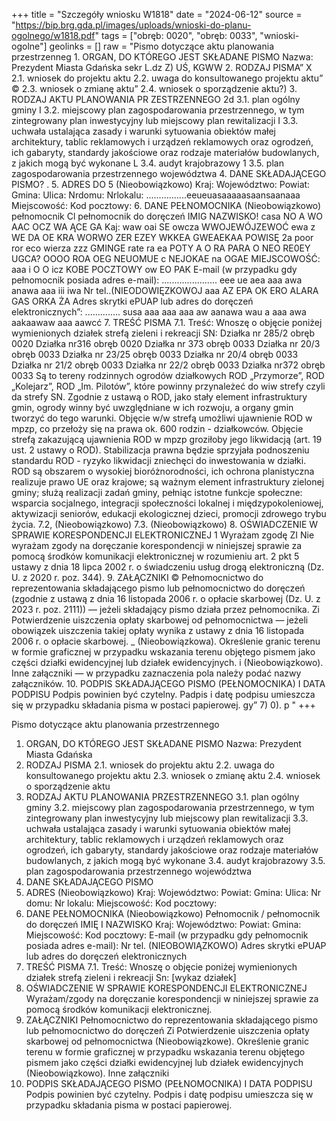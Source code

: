 +++
title = "Szczegóły wniosku W1818"
date = "2024-06-12"
source = "https://bip.brg.gda.pl/images/uploads/wnioski-do-planu-ogolnego/w1818.pdf"
tags = ["obręb: 0020", "obręb: 0033", "wnioski-ogolne"]
geolinks = []
raw = "Pismo dotyczące aktu planowania przestrzenneg 1. ORGAN, DO KTÓREGO JEST SKŁADANE PISMO Nazwa: Prezydent Miasta Gdańska sekr L.dz Z) UŚ, KGWW 2. RODZAJ PISMA”  X 2.1. wniosek do projektu aktu  2.2. uwaga do konsultowanego projektu aktu” © 2.3. wniosek o zmianę aktu”  2.4. wniosek o sporządzenie aktu?) 3. RODZAJ AKTU PLANOWANIA PR ZESTRZENNEGO 2d 3.1. plan ogólny gminy I 3.2. miejscowy plan zagospodarowania przestrzennego, w tym zintegrowany plan inwestycyjny lub miejscowy plan rewitalizacji I 3.3. uchwała ustalająca zasady i warunki sytuowania obiektów małej architektury, tablic reklamowych i urządzeń reklamowych oraz ogrodzeń, ich gabaryty, standardy jakościowe oraz rodzaje materiałów budowlanych, z jakich mogą być wykonane L 3.4. audyt krajobrazowy 1 3.5. plan zagospodarowania przestrzennego województwa 4. DANE SKŁADAJĄCEGO PISMO? .  5. ADRES DO 5     (Nieobowiązkowo) Kraj: Województwo: Powiat: Gmina: Ulica: Nrdomu: Nrlokalu: ................eeueuasaaaaasaansaanaaa Miejscowość: Kod pocztowy: 6. DANE PEŁNOMOCNIKA (Nieobowiązkowo)  pełnomocnik Cl pełnomocnik do doręczeń IMIG NAZWISKO! casa NO A WO AAC OCZ WA ĄCE GA Kaj: waw oai SE owcza WWOJEWÓJZEWOĆ ewa z WE DA OE KRA WORWO ZER EZEY WKKEA GWEAEKAA POWISĘ 2a poor ror eco wierza zzz GMINGE rate ra ea POTY A O RA PARA O NEO RE0EY UGCA? OOOO ROA OEG NEUOMUE c NEJOKAE na OGAE MIEJSCOWOŚĆ: aaa i O O icz KOBE POCZTOWY ow EO PAK E-mail (w przypadku gdy pełnomocnik posiada adres e-mail): ...................... eee ue aea aaa awa anawa aaa iii iwa Nr tel..(NIEODOWIĘZKOWOJ aaa AZ EPA OK ERO ALARA GAS ORKA ŻA Adres skrytki ePUAP lub adres do doręczeń elektronicznych”: .............. susa aaa aaa aaa aw aanawa wau a aaa awa aakaawaw aaa aawcć 7. TREŚĆ PISMA 7.1. Treść: Wnoszę o objęcie poniżej wymienionych działek strefą zieleni i rekreacji SN: Działka nr 285/2 obręb 0020 Działka nr316 obręb 0020 Działka nr 373 obręb 0033 Działka nr 20/3 obręb 0033 Działka nr 23/25 obręb 0033 Działka nr 20/4 obręb 0033 Działka nr 21/2 obręb 0033 Działka nr 22/2 obręb 0033 Działka nr372 obręb 0033 Są to tereny rodzinnych ogrodów działkowych ROD „Przymorze”, ROD „Kolejarz”, ROD „Im. Pilotów”, które powinny przynależeć do wiw strefy czyli da strefy SN. Zgodnie z ustawą o ROD, jako stały element infrastruktury gmin, ogrody winny być uwzględniane w ich rozwoju, a organy gmin tworzyć do tego warunki. Objęcie w/w strefą umożliwi ujawnienie ROD w mpzp, co przełoży się na prawa ok. 600 rodzin - działkowców. Objęcie strefą zakazującą ujawnienia ROD w mpzp groziłoby jego likwidacją (art. 19 ust. 2 ustawy o ROD). Stabilizacja prawna będzie sprzyjała podnoszeniu standardu ROD - ryzyko likwidacji zniechęci do inwestowania w działki. ROD są obszarem o wysokiej bioróżnorodności, ich ochrona planistyczna realizuje prawo UE oraz krajowe; są ważnym element infrastruktury zielonej gminy; służą realizacji zadań gminy, pełniąc istotne funkcje społeczne: wsparcia socjalnego, integracji społeczności lokalnej i międzypokoleniowej, aktywizacji seniorów, edukacji ekologicznej dzieci, promocji zdrowego trybu życia. 7.2, (Nieobowiązkowo) 7.3. (Nieobowiązkowo) 8. OŚWIADCZENIE W SPRAWIE KORESPONDENCJI ELEKTRONICZNEJ 1 Wyrażam zgodę ZI Nie wyrażam zgody na doręczanie korespondencji w niniejszej sprawie za pomocą środków komunikacji elektronicznej w rozumieniu art. 2 pkt 5 ustawy z dnia 18 lipca 2002 r. o świadczeniu usług drogą elektroniczną (Dz. U. z 2020 r. poz. 344). 9. ZAŁĄCZNIKI © Pełnomocnictwo do reprezentowania składającego pismo lub pełnomocnictwo do doręczeń (zgodnie z ustawą z dnia 16 listopada 2006 r. o opłacie skarbowej (Dz. U. z 2023 r. poz. 2111)) — jeżeli składający pismo działa przez pełnomocnika.  Zi Potwierdzenie uiszczenia opłaty skarbowej od pełnomocnictwa — jeżeli obowiązek uiszczenia takiej opłaty wynika z ustawy z dnia 16 listopada 2006 r. o opłacie skarbowej. _ (Nieobowiązkowa). Określenie granic terenu w formie graficznej w przypadku wskazania terenu objętego pismem jako części działki ewidencyjnej lub działek ewidencyjnych. i (Nieobowiązkowo). Inne załączniki — w przypadku zaznaczenia pola należy podać nazwy załączników. 10. PODPIS SKŁADAJĄCEGO PISMO (PEŁNOMOCNIKA) I DATA PODPISU Podpis powinien być czytelny. Padpis i datę podpisu umieszcza się w przypadku składania pisma w postaci papierowej. gy” 7) 0). p "
+++

Pismo dotyczące aktu planowania przestrzennego

1. ORGAN, DO KTÓREGO JEST SKŁADANE PISMO
Nazwa: Prezydent Miasta Gdańska
2. RODZAJ PISMA
2.1. wniosek do projektu aktu
2.2. uwaga do konsultowanego projektu aktu
2.3. wniosek o zmianę aktu
2.4. wniosek o sporządzenie aktu
3. RODZAJ AKTU PLANOWANIA PRZESTRZENNEGO
3.1. plan ogólny gminy
3.2. miejscowy plan zagospodarowania przestrzennego, w tym zintegrowany plan inwestycyjny lub miejscowy plan rewitalizacji
3.3. uchwała ustalająca zasady i warunki sytuowania obiektów małej architektury, tablic reklamowych i urządzeń reklamowych oraz ogrodzeń, ich gabaryty, standardy jakościowe oraz rodzaje materiałów budowlanych, z jakich mogą być wykonane
3.4. audyt krajobrazowy
3.5. plan zagospodarowania przestrzennego województwa
4. DANE SKŁADAJĄCEGO PISMO
5. ADRES
(Nieobowiązkowo)
Kraj: Województwo: Powiat: Gmina: Ulica: Nr domu: Nr lokalu: Miejscowość: Kod pocztowy:
6. DANE PEŁNOMOCNIKA
(Nieobowiązkowo)
Pełnomocnik / pełnomocnik do doręczeń
IMIĘ I NAZWISKO
Kraj: Województwo: Powiat: Gmina: Miejscowość: Kod pocztowy: E-mail (w przypadku gdy pełnomocnik posiada adres e-mail): Nr tel. (NIEOBOWIĄZKOWO) Adres skrytki ePUAP lub adres do doręczeń elektronicznych
7. TREŚĆ PISMA
7.1. Treść: Wnoszę o objęcie poniżej wymienionych działek strefą zieleni i rekreacji Sn: [wykaz działek]
8. OŚWIADCZENIE W SPRAWIE KORESPONDENCJI ELEKTRONICZNEJ
Wyrażam/zgody na doręczanie korespondencji w niniejszej sprawie za pomocą środków komunikacji elektronicznej.
9. ZAŁĄCZNIKI
Pełnomocnictwo do reprezentowania składającego pismo lub pełnomocnictwo do doręczeń Zi Potwierdzenie uiszczenia opłaty skarbowej od pełnomocnictwa
(Nieobowiązkowe). Określenie granic terenu w formie graficznej w przypadku wskazania terenu objętego pismem jako części działki ewidencyjnej lub działek ewidencyjnych
(Nieobowiązkowo). Inne załączniki
10. PODPIS SKŁADAJĄCEGO PISMO (PEŁNOMOCNIKA) I DATA PODPISU
Podpis powinien być czytelny. Podpis i datę podpisu umieszcza się w przypadku składania pisma w postaci papierowej.


